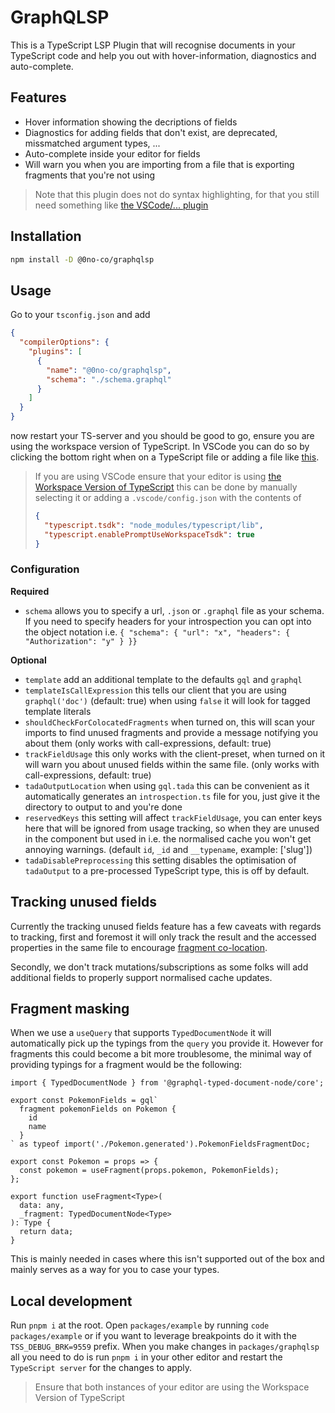 # GraphQLSP

This is a TypeScript LSP Plugin that will recognise documents in your
TypeScript code and help you out with hover-information, diagnostics and
auto-complete.

## Features

- Hover information showing the decriptions of fields
- Diagnostics for adding fields that don't exist, are deprecated, missmatched argument types, ...
- Auto-complete inside your editor for fields
- Will warn you when you are importing from a file that is exporting fragments that you're not using

> Note that this plugin does not do syntax highlighting, for that you still need something like
> [the VSCode/... plugin](https://marketplace.visualstudio.com/items?itemName=GraphQL.vscode-graphql-syntax)

## Installation

```sh
npm install -D @0no-co/graphqlsp
```

## Usage

Go to your `tsconfig.json` and add

```json
{
  "compilerOptions": {
    "plugins": [
      {
        "name": "@0no-co/graphqlsp",
        "schema": "./schema.graphql"
      }
    ]
  }
}
```

now restart your TS-server and you should be good to go, ensure you are using the
workspace version of TypeScript. In VSCode you can do so by clicking the bottom right
when on a TypeScript file or adding a file like [this](https://github.com/0no-co/GraphQLSP/blob/main/packages/example/.vscode/settings.json).

> If you are using VSCode ensure that your editor is using [the Workspace Version of TypeScript](https://code.visualstudio.com/docs/typescript/typescript-compiling#_using-the-workspace-version-of-typescript)
> this can be done by manually selecting it or adding a `.vscode/config.json` with the contents of
>
> ```json
> {
>   "typescript.tsdk": "node_modules/typescript/lib",
>   "typescript.enablePromptUseWorkspaceTsdk": true
> }
> ```

### Configuration

**Required**

- `schema` allows you to specify a url, `.json` or `.graphql` file as your schema. If you need to specify headers for your introspection
  you can opt into the object notation i.e. `{ "schema": { "url": "x", "headers": { "Authorization": "y" } }}`

**Optional**

- `template` add an additional template to the defaults `gql` and `graphql`
- `templateIsCallExpression` this tells our client that you are using `graphql('doc')` (default: true)
  when using `false` it will look for tagged template literals
- `shouldCheckForColocatedFragments` when turned on, this will scan your imports to find
  unused fragments and provide a message notifying you about them (only works with call-expressions, default: true)
- `trackFieldUsage` this only works with the client-preset, when turned on it will warn you about
  unused fields within the same file. (only works with call-expressions, default: true)
- `tadaOutputLocation` when using `gql.tada` this can be convenient as it automatically generates
  an `introspection.ts` file for you, just give it the directory to output to and you're done
- `reservedKeys` this setting will affect `trackFieldUsage`, you can enter keys here that will be ignored
  from usage tracking, so when they are unused in the component but used in i.e. the normalised cache you
  won't get annoying warnings. (default `id`, `_id` and `__typename`, example: ['slug'])
- `tadaDisablePreprocessing` this setting disables the optimisation of `tadaOutput` to a pre-processed TypeScript type, this is off by default.

## Tracking unused fields

Currently the tracking unused fields feature has a few caveats with regards to tracking, first and foremost
it will only track the result and the accessed properties in the same file to encourage
[fragment co-location](https://www.apollographql.com/docs/react/data/fragments/#colocating-fragments).

Secondly, we don't track mutations/subscriptions as some folks will add additional fields to properly support
normalised cache updates.

## Fragment masking

When we use a `useQuery` that supports `TypedDocumentNode` it will automatically pick up the typings
from the `query` you provide it. However for fragments this could become a bit more troublesome, the
minimal way of providing typings for a fragment would be the following:

```tsx
import { TypedDocumentNode } from '@graphql-typed-document-node/core';

export const PokemonFields = gql`
  fragment pokemonFields on Pokemon {
    id
    name
  }
` as typeof import('./Pokemon.generated').PokemonFieldsFragmentDoc;

export const Pokemon = props => {
  const pokemon = useFragment(props.pokemon, PokemonFields);
};

export function useFragment<Type>(
  data: any,
  _fragment: TypedDocumentNode<Type>
): Type {
  return data;
}
```

This is mainly needed in cases where this isn't supported out of the box and mainly serves as a way
for you to case your types.

## Local development

Run `pnpm i` at the root. Open `packages/example` by running `code packages/example` or if you want to leverage
breakpoints do it with the `TSS_DEBUG_BRK=9559` prefix. When you make changes in `packages/graphqlsp` all you need
to do is run `pnpm i` in your other editor and restart the `TypeScript server` for the changes to apply.

> Ensure that both instances of your editor are using the Workspace Version of TypeScript

